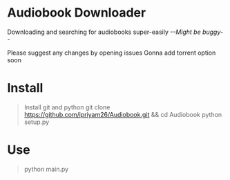 # Audiobook Downloader
Downloading and searching for audiobooks super-easily
*--Might be buggy--*

Please suggest any changes by opening issues
Gonna add torrent option soon
# Install
> Install git and python
> git clone https://github.com/ipriyam26/Audiobook.git  && cd Audiobook
> python setup.py

# Use
> python main.py


